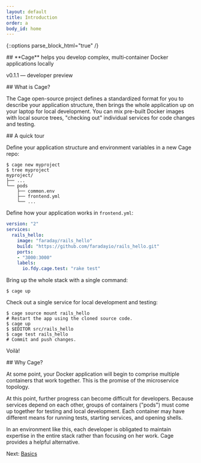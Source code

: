 ```yaml
---
layout: default
title: Introduction
order: a
body_id: home
---
```

{::options parse_block_html="true" /}

<section class="intro">
## **Cage** helps you develop complex, multi‑container Docker applications locally

v0.1.1 — developer preview
</section>

<section>
## What is Cage?

The Cage open-source project defines a standardized format for you to describe your application structure, then brings the whole application up on your laptop for local development. You can mix pre-built Docker images with local source trees, "checking out" individual services for code changes and testing.

</section>

<section>
## A quick tour

Define your application structure and environment variables in a new Cage repo:

``` shell
$ cage new myproject
$ tree myproject
myproject/
├── ...
└── pods
    ├── common.env
    ├── frontend.yml
    └── ...
```

Define how your application works in `frontend.yml`:

``` yaml
version: "2"
services:
  rails_hello:
    image: "faraday/rails_hello"
    build: "https://github.com/faradayio/rails_hello.git"
    ports:
    - "3000:3000"
    labels:
      io.fdy.cage.test: "rake test"
```

Bring up the whole stack with a single command:

``` shell
$ cage up
```

Check out a single service for local development and testing:

``` shell
$ cage source mount rails_hello
# Restart the app using the cloned source code.
$ cage up
$ $EDITOR src/rails_hello
$ cage test rails_hello
# Commit and push changes.
```

Voilà!
</section>

<section>
## Why Cage?

At some point, your Docker application will begin to comprise multiple containers that work together. This is the promise of the microservice topology.

At this point, further progress can become difficult for developers. Because services depend on each other, groups of containers ("pods") must come up together for testing and local development. Each container may have different means for running tests, starting services, and opening shells.

In an environment like this, each developer is obligated to maintain expertise in the entire stack rather than focusing on her work. Cage provides a helpful alternative.
</section>

Next: [Basics](/basics)

